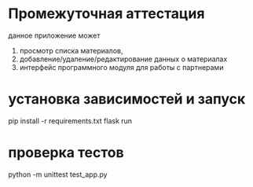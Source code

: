 # Промежуточная аттестация
данное приложение может 
1. просмотр списка материалов, 
2. добавление/удаление/редактирование данных о материалах
3. интерфейс программного модуля для работы с партнерами
# установка зависимостей и запуск
pip install -r requirements.txt
flask run
# проверка тестов
python -m unittest test_app.py
